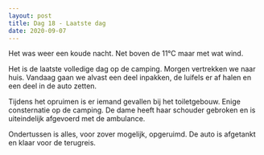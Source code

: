 ```yaml
---
layout: post
title: Dag 18 - Laatste dag
date: 2020-09-07
---
```

Het was weer een koude nacht. Net boven de 11°C maar met wat wind.

Het is de laatste volledige dag op de camping. Morgen vertrekken we naar huis. Vandaag gaan we alvast een deel inpakken, de luifels er af halen en een deel in de auto zetten.

Tijdens het opruimen is er iemand gevallen bij het toiletgebouw. Enige consternatie op de camping. De dame heeft haar schouder gebroken en is uiteindelijk afgevoerd met de ambulance.

Ondertussen is alles, voor zover mogelijk, opgeruimd. De auto is afgetankt en klaar voor de terugreis.
